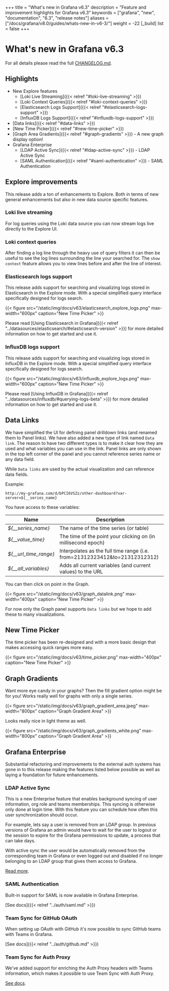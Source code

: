 +++
title = "What's new in Grafana v6.3"
description = "Feature and improvement highlights for Grafana v6.3"
keywords = ["grafana", "new", "documentation", "6.3", "release notes"]
aliases = ["/docs/grafana/v8.0/guides/whats-new-in-v6-3/"]
weight = -22
[_build]
list = false
+++

# What's new in Grafana v6.3

For all details please read the full [CHANGELOG.md](https://github.com/grafana/grafana/blob/master/CHANGELOG.md).

## Highlights

- New Explore features
  - [Loki Live Streaming]({{< relref "#loki-live-streaming" >}})
  - [Loki Context Queries]({{< relref "#loki-context-queries" >}})
  - [Elasticsearch Logs Support]({{< relref "#elasticsearch-logs-support" >}})
  - [InfluxDB Logs Support]({{< relref "#influxdb-logs-support" >}})
- [Data links]({{< relref "#data-links" >}})
- [New Time Picker]({{< relref "#new-time-picker" >}})
- [Graph Area Gradients]({{< relref "#graph-gradients" >}}) - A new graph display option!
- Grafana Enterprise
  - [LDAP Active Sync]({{< relref "#ldap-active-sync" >}}) - LDAP Active Sync
  - [SAML Authentication]({{< relref "#saml-authentication" >}}) - SAML Authentication

## Explore improvements

This release adds a ton of enhancements to Explore. Both in terms of new general enhancements but also in
new data source specific features.

### Loki live streaming

For log queries using the Loki data source you can now stream logs live directly to the Explore UI.

### Loki context queries

After finding a log line through the heavy use of query filters it can then be useful to
see the log lines surrounding the line your searched for. The `show context` feature
allows you to view lines before and after the line of interest.

### Elasticsearch logs support

This release adds support for searching and visualizing logs stored in Elasticsearch in the Explore mode. With a special
simplified query interface specifically designed for logs search.

{{< figure src="/static/img/docs/v63/elasticsearch_explore_logs.png" max-width="600px" caption="New Time Picker" >}}

Please read [Using Elasticsearch in Grafana]({{< relref "../datasources/elasticsearch/#elasticsearch-version" >}}) for more detailed information on how to get started and use it.

### InfluxDB logs support

This release adds support for searching and visualizing logs stored in InfluxDB in the Explore mode. With a special
simplified query interface specifically designed for logs search.

{{< figure src="/static/img/docs/v63/influxdb_explore_logs.png" max-width="600px" caption="New Time Picker" >}}

Please read [Using InfluxDB in Grafana]({{< relref "../datasources/influxdb/#querying-logs-beta" >}}) for more detailed information on how to get started and use it.

## Data Links

We have simplified the UI for defining panel drilldown links (and renamed them to Panel links). We have also added a
new type of link named `Data link`. The reason to have two different types is to make it clear how they are used
and what variables you can use in the link. Panel links are only shown in the top left corner of
the panel and you cannot reference series name or any data field.

While `Data links` are used by the actual visualization and can reference data fields.

Example:
```url
http://my-grafana.com/d/bPCI6VSZz/other-dashboard?var-server=${__series_name}
```

You have access to these variables:

Name | Description
------------ | -------------
*${__series_name}* | The name of the time series (or table)
*${__value_time}* | The time of the point your clicking on (in millisecond epoch)
*${__url_time_range}* | Interpolates as the full time range (i.e. from=21312323412&to=21312312312)
*${__all_variables}* | Adds all current variables (and current values) to the URL

You can then click on point in the Graph.

{{< figure src="/static/img/docs/v63/graph_datalink.png" max-width="400px" caption="New Time Picker" >}}

For now only the Graph panel supports `Data links` but we hope to add these to many visualizations.

## New Time Picker

The time picker has been re-designed and with a more basic design that makes accessing quick ranges more easy.

{{< figure src="/static/img/docs/v63/time_picker.png" max-width="400px" caption="New Time Picker" >}}

## Graph Gradients

Want more eye candy in your graphs? Then the fill gradient option might be for you! Works really well for
graphs with only a single series.

{{< figure src="/static/img/docs/v63/graph_gradient_area.jpeg" max-width="800px" caption="Graph Gradient Area" >}}

Looks really nice in light theme as well.

{{< figure src="/static/img/docs/v63/graph_gradients_white.png" max-width="800px" caption="Graph Gradient Area" >}}

## Grafana Enterprise

Substantial refactoring and improvements to the external auth systems has gone in to this release making the  features
listed below possible as well as laying a foundation for future enhancements.

### LDAP Active Sync

This is a new Enterprise feature that enables background syncing of user information, org role and teams memberships.
This syncing is otherwise only done at login time. With this feature you can schedule how often this user synchronization should
occur.

For example, lets say a user is removed from an LDAP group. In previous versions of Grafana an admin would have to
wait for the user to logout or the session to expire for the Grafana permissions to update, a process that can take days.

With active sync the user would be automatically removed from the corresponding team in Grafana or even logged out and disabled if no longer
belonging to an LDAP group that gives them access to Grafana.

[Read more](/auth/enhanced_ldap/#active-ldap-synchronization).

### SAML Authentication

Built-in support for SAML is now available in Grafana Enterprise.

[See docs]({{< relref "../auth/saml.md" >}})

### Team Sync for GitHub OAuth

When setting up OAuth with GitHub it's now possible to sync GitHub teams with Teams in Grafana.

[See docs]({{< relref "../auth/github.md" >}})

### Team Sync for Auth Proxy

We've added support for enriching the Auth Proxy headers with Teams information, which makes it possible
to use Team Sync with Auth Proxy.

[See docs](/auth/auth-proxy/#auth-proxy-authentication).
